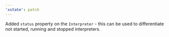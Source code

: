 ```yaml
---
'xstate': patch
---
```


Added `status` property on the `Interpreter` - this can be used to differentiate not started, running and stopped interpreters.
